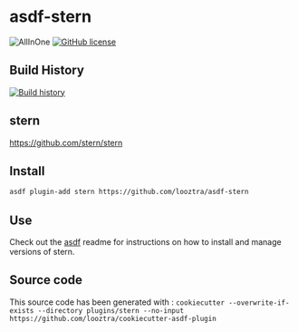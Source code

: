 # asdf-stern

![AllInOne](https://github.com/looztra/asdf-stern/workflows/AllInOne/badge.svg)
[![GitHub license](https://img.shields.io/github/license/looztra/asdf-stern?style=plastic)](https://github.com/looztra/asdf-stern/blob/master/LICENSE)

## Build History

[![Build history](https://buildstats.info/github/chart/looztra/asdf-stern?branch=master)](https://github.com/looztra/asdf-stern/actions)

## stern

<https://github.com/stern/stern>

## Install

```bash
asdf plugin-add stern https://github.com/looztra/asdf-stern
```

## Use

Check out the [asdf](https://github.com/asdf-vm/asdf) readme for instructions on how to install and manage versions of stern.

## Source code

This source code has been generated with : `cookiecutter --overwrite-if-exists --directory plugins/stern --no-input https://github.com/looztra/cookiecutter-asdf-plugin`
